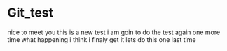 # Git_test
nice to meet you 
this is a new test
i am goin to do the test again
one more time
what happening
i think i finaly get it
lets do this one last time